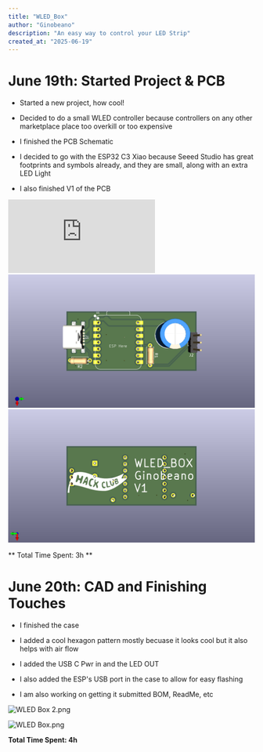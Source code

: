 ```yaml
---
title: "WLED_Box"
author: "Ginobeano"
description: "An easy way to control your LED Strip"
created_at: "2025-06-19"
---
```


# June 19th: Started Project & PCB

- Started a new project, how cool!

- Decided to do a small WLED controller because controllers on any other marketplace place too overkill or too expensive

- I finished the PCB Schematic 

- I decided to go with the ESP32 C3 Xiao because Seeed Studio has great footprints and symbols already, and they are small, along with an extra LED Light

- I also finished V1 of the PCB

![](https://github.com/Choccy-vr/WLED-BOX/blob/main/Images/WLED_BOX_Sch.pdf)
![](https://github.com/Choccy-vr/WLED-BOX/blob/main/Images/WLED_Box.png)
![](https://github.com/Choccy-vr/WLED-BOX/blob/main/Images/WLED_Box_Bottom.png)

** Total Time Spent: 3h **

# June 20th: CAD and Finishing Touches

- I finished the case 

- I added a cool hexagon pattern mostly becuase it looks cool but it also helps with air flow

- I added the USB C Pwr in and the LED OUT

- I also added the ESP's USB port in the case to allow for easy flashing

- I am also working on getting it submitted  BOM, ReadMe, etc

![WLED Box 2.png](E:\Projects\WLED-BOX\Images\WLED%20Box%202.png)



![WLED Box.png](E:\Projects\WLED-BOX\Images\WLED%20Box.png)

**Total Time Spent: 4h**
